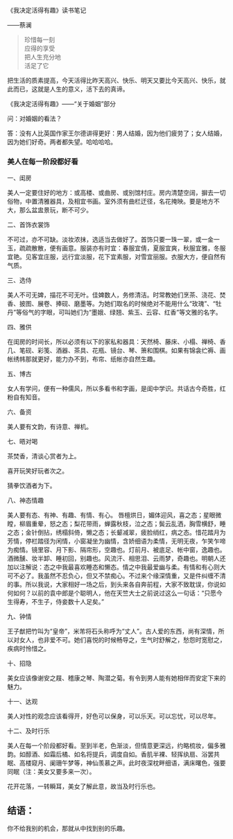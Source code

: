 《我决定活得有趣》读书笔记

——蔡澜


> 珍惜每一刻 <br>
> 应得的享受 <br>
> 把人生充分地 <br>
> 活足了它 <br>


把生活的质素提高，今天活得比昨天高兴、快乐、明天又要比今天高兴、快乐，就此而已，这就是人生的意义，活下去的真谛。


《我决定活得有趣》——“关于婚姻”部分

问：对婚姻的看法？

答：没有人比英国作家王尔德讲得更好：男人结婚，因为他们疲劳了；女人结婚，因为她们好奇。两者都失望。哈哈哈哈。

### 美人在每一阶段都好看

一、闺房

美人一定要住好的地方：或高楼、或曲房、或别馆村庄。房内清楚空阔，摒去一切俗物，中置清雅器具，及相宜书画。室外须有曲栏迂径，名花掩映。要是地方不大，那么盆盅景玩，断不可少。


二、首饰衣裳饰

不可过，亦不可缺。淡妆浓抹，选适当去做好了。首饰只要一珠一翠，或一金一玉，疏疏散散，便有画意。服装亦有时宜：春服宜倩，夏服宜爽，秋服宜雅，冬服宜艳。见客宜庄服，远行宜淡服，花下宜素服，对雪宜丽服。衣服大方，便自然有气质。


三、选侍

美人不可无婢，描花不可无叶。佳婢数人，务修清洁。时常教她们烹茶、浇花、焚香、披图、展卷、捧砚、磨墨等。为她们取名的时候绝对不能用什么“玫瑰”、“牡丹”等俗气的字眼，可叫她们为“墨娥、绿翘、紫玉、云容、红香”等文雅的名字。


四、雅供

在闺房的时间长，所以必须有以下的家私和器具：天然椅、藤床、小榻、禅椅、香几、笔砚、彩笺、酒器、茶具、花瓶、镜台、琴、箫和围棋。如果有锦衾纻褥、画帐绣帏那就更好，能力办不到，布帘、纸帐亦自然生趣。


五、博古

女人有学问，便有一种儒风，所以多看书和字画，是闺中学识。共话古今奇胜，红粉自有知音。


六、备资

美人要有文韵，有诗意、禅机。


七、晤对喝

茶焚香，清谈心赏者为上。

喜开玩笑好玩者次之。

猜拳饮酒者为下。


八、神态情趣

美人要有态、有神、有趣、有情、有心。
唇檀烘日，媚体迎风，喜之态；星眼微瞠，柳眉重晕，怒之态；梨花带雨，蝉露秋枝，泣之态；鬓云乱洒，胸雪横舒，睡之态；金针倒拈，绣榻斜倚，懒之态；长颦减翠，疲脸绡红，病之态。惜花踏月为芳情，停栏踏径为闲情，小窗凝坐为幽情，含娇细语为柔情，无明无夜，乍笑乍啼为痴情。镜里容、月下影、隔帘形，空趣也。灯前月、被底足、帐中窗，逸趣也。酒微醺、妆半卸、睡初回，别趣也。风流汗、相思泪、云雨梦，奇趣也。明朝人还加以注解说：态之中我最喜欢睡态和懒态。情之中我最爱幽与柔。有情和有心则大可不必了。我虽然不忍负心，但又不禁痴心。不过来个缘深情重，又是件纠缠不清的事。所以我说，大家相好一场之后，到头来各自奔前程，大家不致耽误，你说如何如何？以前的袁中郎是个聪明人，他在天竺大士之前说过这么一句话：“只愿今生得寿，不生子，侍妾数十人足矣。”


九、钟情

王子猷把竹叫为“皇帝”，米芾将石头称呼为“丈人”。古人爱的东西，尚有深情，所以对女人，也非爱不可。她们喜悦的时候畅导之，生气时舒解之，愁怨时宽慰之，疾病时怜惜之。


十、招隐

美女应该像谢安之屐、稽康之琴、陶潜之菊。有令到男人能有她相伴而安定下来的魅力。


十一、达观

美人对性的观念应该看得开，好色可以保身，可以乐天。可以忘忧，可以尽年。


十二、及时行乐

美人在每一个阶段都好看。至到半老，色渐淡，但情意更深远，约略梳妆，偏多雅韵。如醇酒、如霜后橘、如名将提兵，调度自如。香肌半裸、轻挥纨扇、浴罢共眠、高楼窥月、阑珊午梦等，神仙羡慕之声。此时夜深枕畔细语，满床曙色，强要同眠（注：美女又要多来一次）。

花开花落，一转瞬耳，美女了解此意，故当及时行乐也。


## 结语：
你不给我别的机会，那就从中找到别的乐趣。
